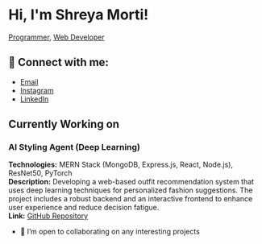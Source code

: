 # Hi, I'm Shreya Morti!  
[Programmer](https://github.com/shreyamorti28), [Web Developer](https://github.com/shreyamorti28)

## 🤳 Connect with me:
- [Email](mailto:shreyamorti@gmail.com)
- [Instagram](https://www.instagram.com/shreyamorti28/)
- [LinkedIn](https://linkedin.com/in/shreyamorti28)

## Currently Working on
### AI Styling Agent (Deep Learning)
**Technologies:** MERN Stack (MongoDB, Express.js, React, Node.js), ResNet50, PyTorch  
**Description:** Developing a web-based outfit recommendation system that uses deep learning techniques for personalized fashion suggestions. The project includes a robust backend and an interactive frontend to enhance user experience and reduce decision fatigue.  
**Link:** [GitHub Repository](https://github.com/shreyamorti28/styling-agent.git)

- 👯 I’m open to collaborating on any interesting projects
